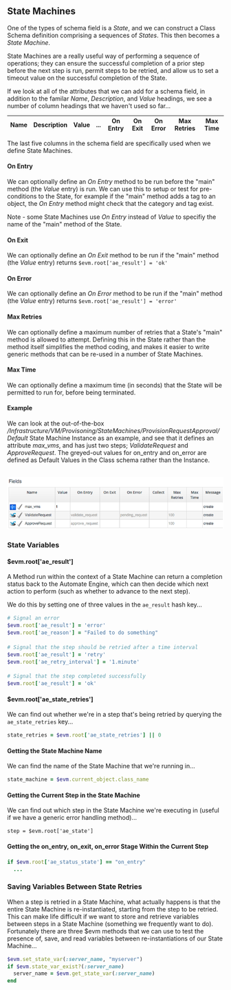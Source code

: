 ## State Machines

One of the types of schema field is a _State_, and we can construct a Class Schema definition comprising a sequences of _States_. This then becomes a _State Machine_.

State Machines are a really useful way of performing a sequence of operations; they can ensure the successful completion of a prior step before the next step is run, permit steps to be retried, and allow us to set a timeout value on the successful completion of the State.

If we look at all of the attributes that we can add for a schema field, in addition to the familar _Name_, _Description_, and _Value_ headings, we see a number of column headings that we haven't used so far...

| Name | Description | Value | ... | On Entry | On Exit | On Error | Max Retries | Max Time |
|:----:|:-----------:|:-----:|:---:|:--------:|:-------:|:--------:|:-----------:|:--------:|

The last five columns in the schema field are specifically used when we define State Machines.

#### On Entry
We can optionally define an _On Entry_ method to be run before the "main" method (the _Value_ entry) is run. We can use this to setup or test for pre-conditions to the State, for example if the "main" method adds a tag to an object, the _On Entry_ method might check that the category and tag exist.

Note - some State Machines use _On Entry_ instead of _Value_ to specifiy the name of the "main" method of the State.

#### On Exit
We can optionally define an _On Exit_ method to be run if the "main" method (the _Value_ entry) returns ```$evm.root['ae_result'] = 'ok'```

#### On Error
We can optionally define an _On Error_ method to be run if the "main" method (the _Value_ entry) returns ```$evm.root['ae_result'] = 'error'```


#### Max Retries
We can optionally define a maximum number of retries that a State's "main" method is allowed to attempt. Defining this in the State rather than the method itself simplifies the method coding, and makes it easier to write generic methods that can be re-used in a number of State Machines.

#### Max Time
We can optionally define a maximum time (in seconds) that the State will be permitted to run for, before being terminated.

#### Example
We can look at the out-of-the-box _/Infrastructure/VM/Provisoning/StateMachines/ProvisionRequestApproval/Default_ State Machine Instance as an example, and see that it defines an attribute _max\_vms_, and has just two steps; _ValidateRequest_ and _ApproveRequest_. The greyed-out values for on\_entry and on\_error are defined as Default Values in the Class schema rather than the Instance.
<br> <br>

![screenshot](images/screenshot1.png)

### State Variables

#### $evm.root['ae\_result']

A Method run within the context of a State Machine can return a completion status back to the Automate Engine, which can then decide which next action to perform (such as whether to advance to the next  step).

We do this by setting one of three values in the ```ae_result``` hash key...

```ruby
# Signal an error
$evm.root['ae_result'] = 'error'
$evm.root['ae_reason'] = "Failed to do something"

# Signal that the step should be retried after a time interval
$evm.root['ae_result'] = 'retry'
$evm.root['ae_retry_interval'] = '1.minute'

# Signal that the step completed successfully
$evm.root['ae_result'] = 'ok'
```

#### $evm.root['ae\_state\_retries']

We can find out whether we're in a step that's being retried by querying the ```ae_state_retries``` key...

```ruby
state_retries = $evm.root['ae_state_retries'] || 0
```

#### Getting the State Machine Name

We can find the name of the State Machine that we're running in...

```ruby
state_machine = $evm.current_object.class_name
```

#### Getting the Current Step in the State Machine

We can find out which step in the State Machine we're executing in (useful if we have a generic error handling method)...

```
step = $evm.root['ae_state']
```

#### Getting the on\_entry, on\_exit, on\_error Stage Within the Current Step

```ruby
if $evm.root['ae_status_state'] == "on_entry"
  ...
```


### Saving Variables Between State Retries

When a step is retried in a State Machine, what actually happens is that the entire State Machine is re-instantiated, starting from the step to be retried. This can make life difficult if we want to store and retrieve variables between steps in a State Machine (something we frequently want to do). Fortunately there are three $evm methods that we can use to test the presence of, save, and read variables between re-instantiations of our State Machine...

```ruby
$evm.set_state_var(:server_name, "myserver")
if $evm.state_var_exist?(:server_name)
  server_name = $evm.get_state_var(:server_name)
end

```